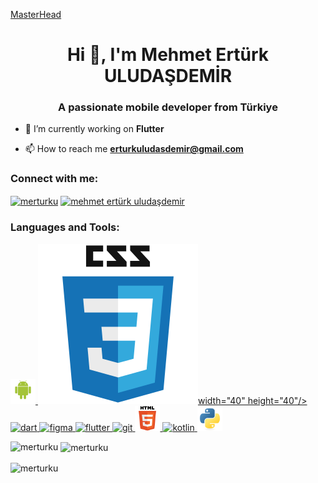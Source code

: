 [MasterHead](https://www.google.com/url?sa=i&url=https%3A%2F%2Ftwitter.com%2Ftimsneath%2Fstatus%2F1487144742634680320&psig=AOvVaw3e0-RrzJ9-Q-3vwP9g8PJD&ust=1695065763784000&source=images&cd=vfe&opi=89978449&ved=0CBAQjRxqFwoTCLDimJqysoEDFQAAAAAdAAAAABAE)






<h1 align="center">Hi 👋, I'm Mehmet Ertürk ULUDAŞDEMİR</h1>
<h3 align="center">A passionate mobile developer from Türkiye</h3>

- 🔭 I’m currently working on **Flutter**

- 📫 How to reach me **erturkuludasdemir@gmail.com**

<h3 align="left">Connect with me:</h3>
<p align="left">
<a href="https://twitter.com/merturku" target="blank"><img align="center" src="https://raw.githubusercontent.com/rahuldkjain/github-profile-readme-generator/master/src/images/icons/Social/twitter.svg" alt="merturku" height="30" width="40" /></a>
<a href="https://linkedin.com/in/mehmet ertürk uludaşdemir" target="blank"><img align="center" src="https://raw.githubusercontent.com/rahuldkjain/github-profile-readme-generator/master/src/images/icons/Social/linked-in-alt.svg" alt="mehmet ertürk uludaşdemir" height="30" width="40" /></a>
</p>

<h3 align="left">Languages and Tools:</h3>
<p align="left"> <a href="https://developer.android.com" target="_blank" rel="noreferrer"> <img src="https://raw.githubusercontent.com/devicons/devicon/master/icons/android/android-original-wordmark.svg" alt="android" width="40" height="40"/> </a> <a href="https://www.w3schools.com/css/" target="_blank" rel="noreferrer"> <img src="https://raw.githubusercontent.com/devicons/devicon/master/icons/css3/css3-original-wordmark.svg" alt="css3" 


width="40" height="40"/> </a> <a href="https://dart.dev" target="_blank" rel="noreferrer"> <img src="https://www.vectorlogo.zone/logos/dartlang/dartlang-icon.svg" alt="dart" width="40" height="40"/> </a> <a href="https://www.figma.com/" target="_blank" rel="noreferrer"> <img src="https://www.vectorlogo.zone/logos/figma/figma-icon.svg" alt="figma" width="40" height="40"/> </a> <a href="https://flutter.dev" target="_blank" rel="noreferrer"> <img src="https://www.vectorlogo.zone/logos/flutterio/flutterio-icon.svg" alt="flutter" width="40" height="40"/> </a> <a href="https://git-scm.com/" target="_blank" rel="noreferrer"> <img src="https://www.vectorlogo.zone/logos/git-scm/git-scm-icon.svg" alt="git" width="40" height="40"/> </a> <a href="https://www.w3.org/html/" target="_blank" rel="noreferrer"> <img src="https://raw.githubusercontent.com/devicons/devicon/master/icons/html5/html5-original-wordmark.svg" alt="html5" width="40" height="40"/> </a> <a href="https://kotlinlang.org" target="_blank" rel="noreferrer"> <img src="https://www.vectorlogo.zone/logos/kotlinlang/kotlinlang-icon.svg" alt="kotlin" width="40" height="40"/> </a> <a href="https://www.python.org" target="_blank" rel="noreferrer"> <img src="https://raw.githubusercontent.com/devicons/devicon/master/icons/python/python-original.svg" alt="python" width="40" height="40"/> </a> </p>

<p><img align="left" src="https://github-readme-stats.vercel.app/api/top-langs?username=merturku&show_icons=true&locale=en&layout=compact" alt="merturku" /></p>

<p>&nbsp;<img align="center" src="https://github-readme-stats.vercel.app/api?username=merturku&show_icons=true&locale=en" alt="merturku" /></p>

<p><img align="center" src="https://github-readme-streak-stats.herokuapp.com/?user=merturku&" alt="merturku" /></p>
